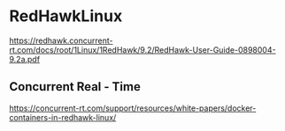 # RedHawkLinux

https://redhawk.concurrent-rt.com/docs/root/1Linux/1RedHawk/9.2/RedHawk-User-Guide-0898004-9.2a.pdf

## Concurrent Real - Time 

https://concurrent-rt.com/support/resources/white-papers/docker-containers-in-redhawk-linux/

